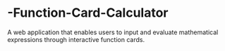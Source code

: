 # -Function-Card-Calculator
A web application that enables users to input and evaluate mathematical expressions through interactive function cards.
